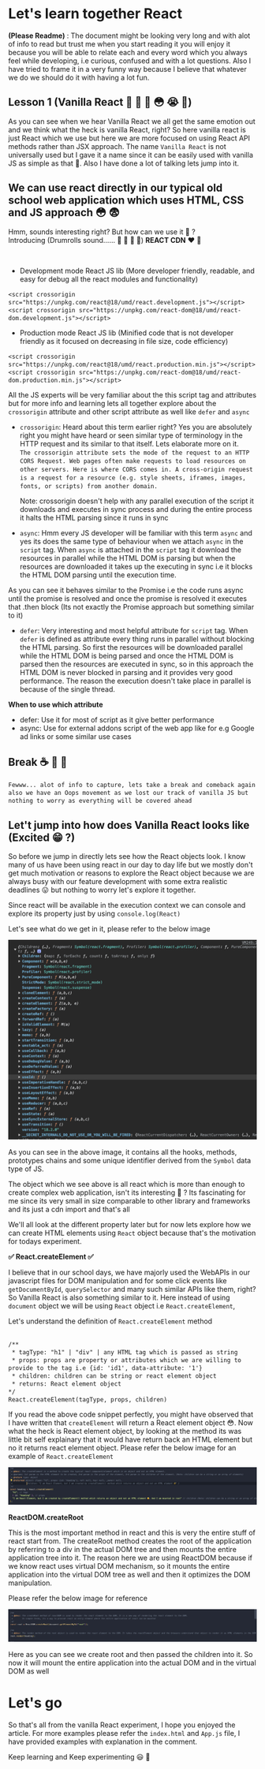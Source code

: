 # Let's learn together **React**

**(Please Readme)** : The document might be looking very long and with alot of info to read but trust me when you start reading it you will enjoy it because you will be able to relate each and every word which you always feel while developing, i.e curious, confused and with a lot questions. Also I have tried to frame it in a very funny way because I believe that whatever we do we should do it with having a lot fun.

## Lesson 1 (Vanilla React 🤔 🤨 🧐 😳 😭 🥲)

As you can see when we hear Vanilla React we all get the same emotion out and we think what the heck is vanilla React, right? So here vanilla react is just React which we use but here we are more focused on using React API methods rather than JSX approach. The name `Vanilla React` is not universally used but I gave it a name since it can be easily used with vanilla JS as simple as that 😬. Also I have done a lot of talking lets jump into it.

## We can use react directly in our typical old school web application which uses HTML, CSS and JS approach 😳 😨

Hmm, sounds interesting right? But how can we use it 🤨 ? <br />
Introducing (Drumrolls sound...... 🥁 🥁 🥁 🥁) **REACT CDN** ❤️ 🥶 <br />

<br />

- Development mode React JS lib (More developer friendly, readable, and easy for debug all the react modules and functionality)

```JS
<script crossorigin src="https://unpkg.com/react@18/umd/react.development.js"></script>
<script crossorigin src="https://unpkg.com/react-dom@18/umd/react-dom.development.js"></script>
```

- Production mode React JS lib (Minified code that is not developer friendly as it focused on decreasing in file size, code efficiency)

```JS
<script crossorigin src="https://unpkg.com/react@18/umd/react.production.min.js"></script>
<script crossorigin src="https://unpkg.com/react-dom@18/umd/react-dom.production.min.js"></script>
```

All the JS experts will be very familiar about the this script tag and attributes but for more info and learning lets all together explore about the `crossorigin` attribute and other script attribute as well like `defer` and `async`

- `crossorigin`: Heard about this term earlier right? Yes you are absolutely right you might have heard or seen similar type of terminology in the HTTP request and its similar to that itself. Lets elaborate more on it. <br />
  `The crossorigin attribute sets the mode of the request to an HTTP CORS Request. Web pages often make requests to load resources on other servers. Here is where CORS comes in. A cross-origin request is a request for a resource (e.g. style sheets, iframes, images, fonts, or scripts) from another domain.` <br />

  Note: crossorigin doesn't help with any parallel execution of the script it downloads and executes in sync process and during the entire process it halts the HTML parsing since it runs in sync

- `async`: Hmm every JS developer will be familiar with this term `async` and yes its does the same type of behaviour when we attach `async` in the `script` tag. When `async` is attached in the `script` tag it download the resources in parallel while the HTML DOM is parsing but when the resources are downloaded it takes up the executing in sync i.e it blocks the HTML DOM parsing until the execution time. <br />

As you can see it behaves similar to the Promise i.e the code runs async until the promise is resolved and once the promise is resolved it executes that .then block (Its not exactly the Promise approach but something similar to it)

- `defer`: Very interesting and most helpful attribute for `script` tag. When `defer` is defined as attribute every thing runs in parallel without blocking the HTML parsing. So first the resources will be downloaded parallel while the HTML DOM is being parsed and once the HTML DOM is parsed then the resources are executed in sync, so in this approach the HTML DOM is never blocked in parsing and it provides very good performance. The reason the execution doesn't take place in parallel is because of the single thread.

**When to use which attribute**

- defer: Use it for most of script as it give better performance
- async: Use for external addons script of the web app like for e.g Google ad links or some similar use cases

## Break ☕️ 🥱 🤯

```
Fewww... alot of info to capture, lets take a break and comeback again also we have an Oops movement as we lost our track of vanilla JS but nothing to worry as everything will be covered ahead
```

## Let't jump into how does Vanilla React looks like (Excited 😁 ?)

So before we jump in directly lets see how the React objects look. I know many of us have been using react in our day to day life but we mostly don't get much motivation or reasons to explore the React object because we are always busy with our feature development with some extra realistic deadlines 😛 but nothing to worry let's explore it together. <br />

Since react will be available in the execution context we can console and explore its property just by using `console.log(React)`

Let's see what do we get in it, please refer to the below image

![React Object Structure](image.png)

As you can see in the above image, it contains all the hooks, methods, prototypes chains and some unique identifier derived from the `Symbol` data type of JS. <br />

The object which we see above is all react which is more than enough to create complex web application, isn't its interesting 🤯 ? Its fascinating for me since its very small in size comparable to other library and frameworks and its just a cdn import and that's all

We'll all look at the different property later but for now lets explore how we can create HTML elements using `React` object because that's the motivation for todays experiment.

**✅ React.createElement ✅**

I believe that in our school days, we have majorly used the WebAPIs in our javascript files for DOM manipulation and for some click events like `getDocumentById`, `querySelector` and many such similar APIs like them, right? So Vanilla React is also something similar to it. Here instead of using `document` object we will be using `React` object i.e `React.createElement`,

Let's understand the definition of `React.createElement` method

```JS

/**
 * tagType: "h1" | "div" | any HTML tag which is passed as string
 * props: props are property or attributes which we are willing to provide to the tag i.e {id: 'id1', data-attribute: '1'}
 * children: children can be string or react element object
 * returns: React element object
*/
React.createElement(tagType, props, children)

```

If you read the above code snippet perfectly, you might have observed that I have written that `createElement` will return a React element object 😳. Now what the heck is React element object, by looking at the method its was little bit self explainary that it would have return back an HTML element but no it returns react element object. Please refer the below image for an example of `React.createElement`

![React createElement usage](image-1.png)

**ReactDOM.createRoot**

This is the most important method in react and this is very the entire stuff of react start from. The createRoot method creates the root of the application by referring to a div in the actual DOM tree and then mounts the entire application tree into it. The reason here we are using ReactDOM because if we know react uses virtual DOM mechanism, so it mounts the entire application into the virtual DOM tree as well and then it optimizes the DOM manipulation.

Please refer the below image for reference

![createRoot](image-3.png)

Here as you can see we create root and then passed the children into it. So now it will mount the entire application into the actual DOM and in the virtual DOM as well

# Let's go

So that's all from the vanilla React experiment, I hope you enjoyed the article. For more examples please refer the `index.html` and `App.js` file, I have provided examples with explanation in the comment.

Keep learning and Keep experimenting 😃 😬
